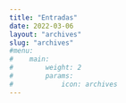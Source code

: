 ```yaml
---
title: "Entradas"
date: 2022-03-06
layout: "archives"
slug: "archives"
#menu:
#    main:
#        weight: 2
#        params: 
#            icon: archives
---
```


